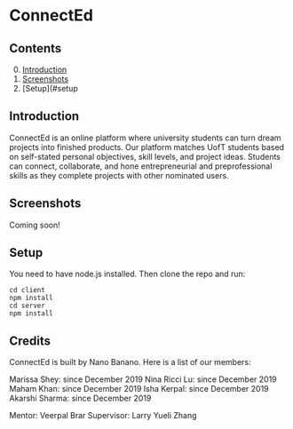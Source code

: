 # ConnectEd

## Contents

0. [Introduction](#introduction)
2. [Screenshots](#screenshots)
1. [Setup](#setup

## Introduction

ConnectEd is an online platform where university students can turn dream projects into finished products. 
Our platform matches UofT students based on self-stated personal objectives, skill levels, and project ideas. Students can connect, collaborate, and hone entrepreneurial and preprofessional skills as they complete projects with other nominated users. 

## Screenshots
Coming soon! 

## Setup
You need to have node.js installed. Then clone the repo and run: 
```
cd client
npm install
cd server
npm install
```

## Credits

ConnectEd is built by Nano Banano. Here is a list of our members: 

Marissa Shey: since December 2019
Nina Ricci Lu: since December 2019
Maham Khan: since December 2019
Isha Kerpal: since December 2019
Akarshi Sharma: since December 2019

Mentor: Veerpal Brar
Supervisor: Larry Yueli Zhang 
